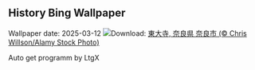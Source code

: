 ## History Bing Wallpaper
Wallpaper date: 2025-03-12
![](https://www.bing.com/th?id=OHR.Omizutori2025_JA-JP2990990687_UHD.jpg&w=1000)Download: [東大寺, 奈良県 奈良市 (© Chris Willson/Alamy Stock Photo)](https://www.bing.com/th?id=OHR.Omizutori2025_JA-JP2990990687_UHD.jpg)

Auto get programm by LtgX
